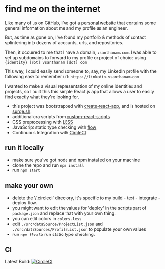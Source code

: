 # find me on the internet

Like many of us on GitHub, I've got a [personal website](https://www.vsanthanam.com) that contains some general information about me and my profile as an engineer.

But, as time as gone on, I've found my portfolio & methods of contact splintering into dozens of accounts, urls, and repositories.

Then, it occurred to me that I have a domain, `vsanthanam.com`. I was able to set up subdomains to forward to my profile or project of choice using `{identity} [dot] vsanthanam [dot] com`

This way, I could easily send someone to, say, my LinkedIn profile with the following easy to remember url: `https://linkedin.vsanthanam.com`

 I wanted to make a visual representation of my online identities and projects, so I built this this simple React.js app that allows a user to easily find exactly what they're looking for.

 * this project was bootstrapped with [create-react-app](https://github.com/facebook/create-react-app), and is hosted on [surge.sh](https://surge.sh).
 * additional cra scripts from [custom-react-scripts](https://www.npmjs.com/package/custom-react-scripts)
 * CSS preprocessing with [LESS](https://lesscss.org)
 * JavaScript static type checking with [flow](https://www.flow.org)
 * Continuous Integration with [CircleCI](https://www.circleci.com)

 ## run it locally

 * make sure you've got node and npm installed on your machine
 * clone the repo and run `npm install`
 * run `npm start`

 ## make your own

 * delete the '/.circleci' directory, it's specific to my build - test - integrate - deploy flow.
 * you might want to edit the values for 'deploy' in the scripts part of `package.json` and replace that with your own thing.
 * you can edit colors in `colors.less`
 * edit `./src/dataSource/ProjectList.json` and `./src/dataSources/ProfileList.json` to populate your own values
 * run `npm flow` to run static type checking.

 ## CI

 Latest Build: [![CircleCI](https://circleci.com/gh/vsanthanam/vslaunchpad.svg?style=svg)](https://circleci.com/gh/vsanthanam/vslaunchpad)
